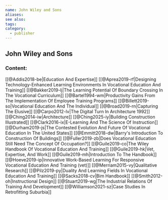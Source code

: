 ```yaml
---
name: John Wiley and Sons
aliases:
see also:
tags:
category:
  - publisher
---
```


## John Wiley and Sons

### Content:
[[@Addis2018-be|Education And Expertise]]
[[@Aprea2019-rf|Designing Technology-Enhanced Learning Environments In Vocational Education And Training]]
[[@Bakker2019-lj|The Learning Potential Of Boundary Crossing In The Vocational Curriculum]]
[[@Bartel1994-wm|Productivity Gains From The Implementation Of Employee Training Programs]]
[[@Billett2019-so|Vocational Education And The Individual]]
[[@Broad2019-rn|Capturing The Elusive]]
[[@Carpo2012-lv|The Digital Turn In Architecture 1992]]
[[@Ching2014-iw|Architecture]]
[[@Ching2025-iy|Building Construction Illustrated]]
[[@Clark2016-ix|E-Learning And The Science Of Instruction]]
[[@Durham2019-js|The Contested Evolution And Future Of Vocational Education In The United States]]
[[@Emmitt2018-dw|Barry's Introduction To Construction Of Buildings]]
[[@Fuller2019-zb|Does Vocational Education Still Need The Concept Of Occupation?]]
[[@Guile2019-co|The Wiley Handbook Of Vocational Education And Training]]
[[@Guile2019-hk|Vet, Expertise, And Work]]
[[@Guile2019-mh|Introduction To The Handbook]]
[[@Hoeve2019-ip|Innovative Work-Based Learning For Responsive Vocational Education And Training (vet)]]
[[@Merriam2015-vy|Qualitative Research]]
[[@Pilz2019-py|Duality And Learning Fields In Vocational Education And Training]]
[[@Sacks2018-cv|Bim Handbook]]
[[@Smith2012-oh|Instructional Design]]
[[@Stuart2019-wg|The Industrial Relations Of Training And Development]]
[[@Williamson2021-sz|Case Studies In Retrofitting Suburbia]]